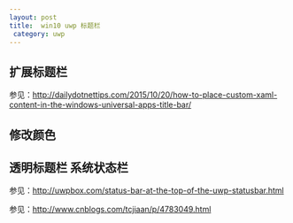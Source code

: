 ```yaml
---
layout: post
title:  win10 uwp 标题栏 
 category: uwp 
---
```

<!--more-->

## 扩展标题栏

参见：http://dailydotnettips.com/2015/10/20/how-to-place-custom-xaml-content-in-the-windows-universal-apps-title-bar/

## 修改颜色

## 透明标题栏 系统状态栏

参见：http://uwpbox.com/status-bar-at-the-top-of-the-uwp-statusbar.html

参见：http://www.cnblogs.com/tcjiaan/p/4783049.html
